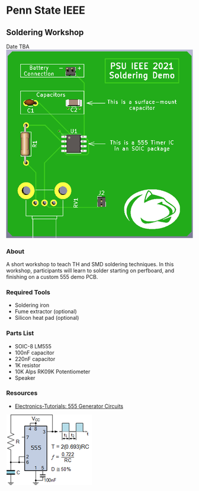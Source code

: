 # Penn State IEEE
## Soldering Workshop
Date TBA
![Board Front](images/Board-Front.png)

### About 
A short workshop to teach TH and SMD soldering techniques. In this workshop, participants will learn to solder starting on perfboard, and finishing on a custom 555 demo PCB.

### Required Tools
- Soldering iron
- Fume extractor (optional)
- Silicon heat pad (optional)

### Parts List
- SOIC-8 LM555
- 100nF capacitor
- 220nF capacitor 
- 1K resistor
- 10K Alps RK09K Potentiometer
- Speaker

### Resources
- [Electronics-Tutorials: 555 Generator Circuits](https://www.electronics-tutorials.ws/waveforms/555-circuits-part-1.html)

![Schematic Reference](images/SimpleOscillator.gif)
